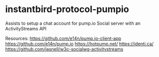 # instantbird-protocol-pumpio
Assists to setup a chat account for pump.io
Social server with an ActivityStreams API

Resources:
https://github.com/e14n/pump.io-client-app
https://github.com/e14n/pump.io
https://hotpump.net/
https://identi.ca/
https://github.com/jasnell/w3c-socialwg-activitystreams
